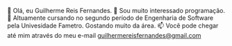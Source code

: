 👋 Olá, eu Guilherme Reis Fernandes.
👀 Sou muito interessado programação.
🌱 Altuamente cursando no segundo período de Engenharia de Software pela Univesidade Fametro.
Gostando muito da área.
📫 Você pode chegar até mim através do meu e-mail
guilhermereisfernandes@gmail.com

